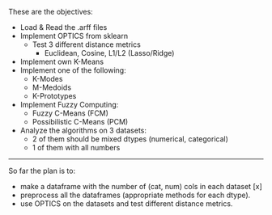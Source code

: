 These are the objectives: 

- Load & Read the .arff files 
- Implement OPTICS from sklearn
	- Test 3 different distance metrics 
		- Euclidean, Cosine, L1/L2 (Lasso/Ridge)
- Implement own K-Means
- Implement one of the following: 
	- K-Modes
	- M-Medoids
	- K-Prototypes
- Implement Fuzzy Computing:
	- Fuzzy C-Means (FCM)
	- Possibilistic C-Means (PCM)
- Analyze the algorithms on 3 datasets: 
	- 2 of them should be mixed dtypes (numerical, categorical)
	- 1 of them with all numbers

-------------------------------------------
So far the plan is to: 
- make a dataframe with the number of (cat, num) cols in each dataset [x]
- preprocess all the dataframes (appropriate methods for each dtype).
- use OPTICS on the datasets and test different distance metrics.

